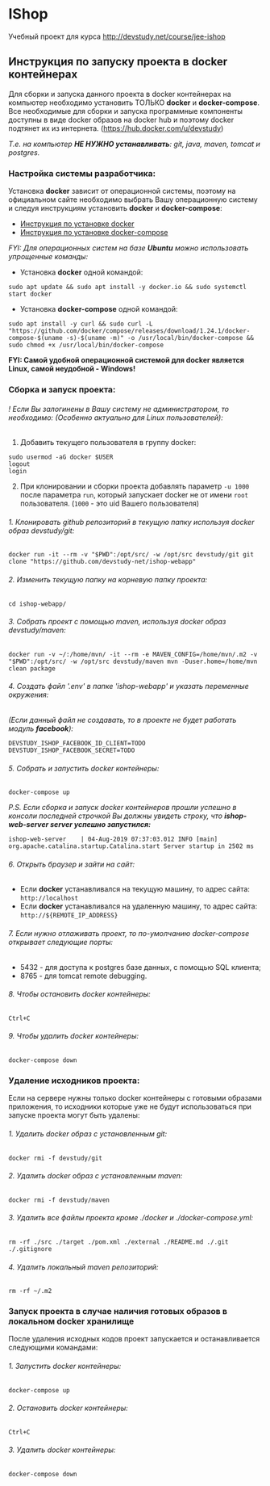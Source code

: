 # IShop

Учебный проект для курса http://devstudy.net/course/jee-ishop

## Инструкция по запуску проекта в docker контейнерах

Для сборки и запуска данного проекта в docker контейнерах на компьютер необходимо установить ТОЛЬКО **docker** и **docker-compose**. 
Все необходимые для сборки и запуска программные компоненты доступны в виде docker образов на docker hub и поэтому docker подтянет их из интернета. 
(https://hub.docker.com/u/devstudy)

*Т.е. на компьютер **НЕ НУЖНО устанавливать**: git, java, maven, tomcat и postgres.*


### Настройка системы разработчика:

Установка **docker** зависит от операционной системы, поэтому на официальном сайте необходимо выбрать Вашу операционную систему и 
следуя инструкциям установить **docker** и **docker-compose**:

* [Инструкция по установке docker](https://docs.docker.com/install/#supported-platforms)
* [Инструкция по установке docker-compose](https://docs.docker.com/compose/install/#install-compose)

*FYI: Для операционных систем на базе **Ubuntu** можно использовать упрощенные команды:*

* Установка **docker** одной командой: 
~~~~
sudo apt update && sudo apt install -y docker.io && sudo systemctl start docker
~~~~
* Установка **docker-compose** одной командой: 
~~~~
sudo apt install -y curl && sudo curl -L "https://github.com/docker/compose/releases/download/1.24.1/docker-compose-$(uname -s)-$(uname -m)" -o /usr/local/bin/docker-compose && sudo chmod +x /usr/local/bin/docker-compose
~~~~

**FYI: Самой удобной операционной системой для docker является Linux, самой неудобной - Windows!**

### Сборка и запуск проекта:

###### ! Если Вы залогинены в Вашу систему не администратором, то необходимо: (Особенно актуально для Linux пользователей):
1. Добавить текущего пользователя в группу docker:
~~~~
sudo usermod -aG docker $USER
logout
login
~~~~
2. При клонировании и сборки проекта добавлять параметр `-u 1000` после параметра `run`, который запускает docker не от имени `root` пользователя.
(`1000` - это uid Вашего пользователя)

###### 1. Клонировать github репозиторий в текущую папку используя docker образ devstudy/git:
~~~~
docker run -it --rm -v "$PWD":/opt/src/ -w /opt/src devstudy/git git clone "https://github.com/devstudy-net/ishop-webapp"
~~~~
###### 2. Изменить текущую папку на корневую папку проекта:
~~~~
cd ishop-webapp/
~~~~
###### 3. Собрать проект с помощью maven, используя docker образ devstudy/maven:
~~~~
docker run -v ~/:/home/mvn/ -it --rm -e MAVEN_CONFIG=/home/mvn/.m2 -v "$PWD":/opt/src/ -w /opt/src devstudy/maven mvn -Duser.home=/home/mvn clean package
~~~~
###### 4. Создать файл '.env' в папке 'ishop-webapp' и указать переменные окружения:
*(Если данный файл не создавать, то в проекте не будет работать модуль **facebook**):*
~~~~
DEVSTUDY_ISHOP_FACEBOOK_ID_CLIENT=TODO
DEVSTUDY_ISHOP_FACEBOOK_SECRET=TODO
~~~~
###### 5. Собрать и запустить docker контейнеры:
~~~~
docker-compose up
~~~~
*P.S. Если сборка и запуск docker контейнеров прошли успешно в консоли последней строчкой Вы должны увидеть строку, что **ishop-web-server server успешно запустился:***

`ishop-web-server    | 04-Aug-2019 07:37:03.012 INFO [main] org.apache.catalina.startup.Catalina.start Server startup in 2502 ms` 
###### 6. Открыть браузер и зайти на сайт:
* Если **docker** устанавливался на текущую машину, то адрес сайта: `http://localhost`
* Если **docker** устанавливался на удаленную машину, то адрес сайта: `http://${REMOTE_IP_ADDRESS}`
###### 7. Если нужно отлаживать проект, то по-умолчанию docker-compose открывает следующие порты:
* 5432 - для доступа к postgres базе данных, с помощью SQL клиента;
* 8765 - для tomcat remote debugging.
###### 8. Чтобы остановить docker контейнеры:
~~~~
Ctrl+C
~~~~
###### 9. Чтобы удалить docker контейнеры:
~~~~
docker-compose down
~~~~

### Удаление исходников проекта:

Если на сервере нужны только docker контейнеры с готовыми образами приложения, то исходники которые уже не будут использоваться при запуске проекта могут быть удалены:

###### 1. Удалить docker образ с установленным git:
~~~~
docker rmi -f devstudy/git
~~~~
###### 2. Удалить docker образ с установленным maven:
~~~~
docker rmi -f devstudy/maven
~~~~
###### 3. Удалить все файлы проекта кроме ./docker и ./docker-compose.yml:
~~~~
rm -rf ./src ./target ./pom.xml ./external ./README.md ./.git ./.gitignore
~~~~
###### 4. Удалить локальный maven репозиторий:
~~~~
rm -rf ~/.m2
~~~~

### Запуск проекта в случае наличия готовых образов в локальном docker хранилище

После удаления исходных кодов проект запускается и останавливается следующими командами:

###### 1. Запустить docker контейнеры:
~~~~
docker-compose up
~~~~
###### 2. Остановить docker контейнеры:
~~~~
Ctrl+C
~~~~
###### 3. Удалить docker контейнеры:
~~~~
docker-compose down
~~~~